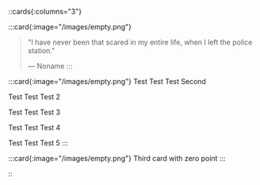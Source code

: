::cards{:columns="3"}

:::card{:image="/images/empty.png"}
>"I have never been that scared in my entire life, when I left the police station."
>
>— Noname
:::

:::card{:image="/images/empty.png"}
Test Test Test Second

Test Test Test 2

Test Test Test 3

Test Test Test 4

Test Test Test 5
:::

:::card{:image="/images/empty.png"}
Third card with zero point
:::

::
